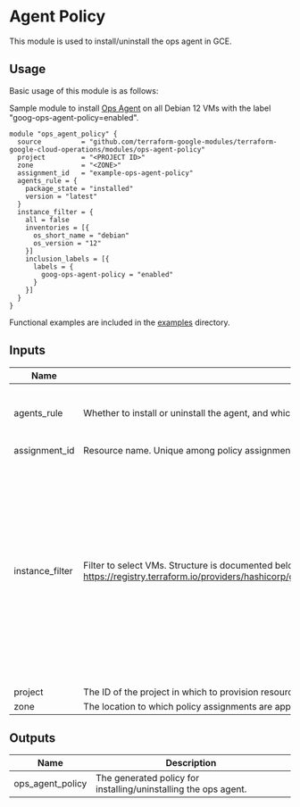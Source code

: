 # Agent Policy

This module is used to install/uninstall the ops agent in GCE.

## Usage

Basic usage of this module is as follows:

Sample module to install [Ops Agent](https://cloud.google.com/stackdriver/docs/solutions/ops-agent) on all Debian 12 VMs with the label "goog-ops-agent-policy=enabled".
```hcl
module "ops_agent_policy" {
  source          = "github.com/terraform-google-modules/terraform-google-cloud-operations/modules/ops-agent-policy"
  project         = "<PROJECT ID>"
  zone            = "<ZONE>"
  assignment_id   = "example-ops-agent-policy"
  agents_rule = {
    package_state = "installed"
    version = "latest"
  }
  instance_filter = {
    all = false
    inventories = [{
      os_short_name = "debian"
      os_version = "12"
    }]
    inclusion_labels = [{
      labels = {
        goog-ops-agent-policy = "enabled"
      }
    }]
  }
}
```

Functional examples are included in the [examples](./../../examples) directory.

<!-- BEGINNING OF PRE-COMMIT-TERRAFORM DOCS HOOK -->
## Inputs

| Name | Description | Type | Default | Required |
|------|-------------|------|---------|:--------:|
| agents\_rule | Whether to install or uninstall the agent, and which version to install. | `object({ package_state : string, version : string })` | <pre>{<br>  "package_state": "installed",<br>  "version": "latest"<br>}</pre> | no |
| assignment\_id | Resource name. Unique among policy assignments in the given zone | `string` | n/a | yes |
| instance\_filter | Filter to select VMs. Structure is documented below here: https://registry.terraform.io/providers/hashicorp/google/latest/docs/resources/os_config_os_policy_assignment. | <pre>object({<br>    all : optional(bool),<br>    // excludes a VM if it contains all label-value pairs for some element in the list<br>    exclusion_labels : optional(list(object({<br>      labels : map(string)<br>    })), []),<br>    // includes a VM if it contains all label-value pairs for some element in the list<br>    inclusion_labels : optional(list(object({<br>      labels : map(string)<br>    })), []),<br>    // includes a VM if its inventory data matches at least one of the following inventories<br>    inventories : optional(list(object({<br>      os_short_name : string,<br>      os_version : string<br>    })), []),<br>  })</pre> | n/a | yes |
| project | The ID of the project in which to provision resources. If not present, uses the provider ID | `string` | `null` | no |
| zone | The location to which policy assignments are applied to. | `string` | n/a | yes |

## Outputs

| Name | Description |
|------|-------------|
| ops\_agent\_policy | The generated policy for installing/uninstalling the ops agent. |

<!-- END OF PRE-COMMIT-TERRAFORM DOCS HOOK -->

